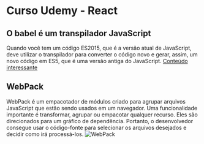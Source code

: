 # Curso Udemy - React

## O babel é um transpilador JavaScript
Quando você tem um código ES2015, que é a versão atual de JavaScript, 
deve utilizar o transpilador para converter o código novo e gerar, assim, um novo código em ES5, que é uma versão antiga do JavaScript.
[Conteúdo interessante](https://blog.matheuscastiglioni.com.br/como-funciona-a-transpilacao-de-codigo-do-babel/)

## WebPack
WebPack é um empacotador de módulos criado para agrupar arquivos JavaScript que estão sendo usados em um navegador. 
Uma funcionalidade importante é transformar, agrupar ou empacotar qualquer recurso. Eles são direcionados para um gráfico de dependência. 
Portanto, o desenvolvedor consegue usar o código-fonte para selecionar os arquivos desejados e decidir como irá processá-los.
![WebPack](https://miro.medium.com/max/1400/1*iBITv3YhdY85BbWfKRkjbA.png)

